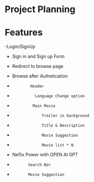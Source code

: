 # Project Planning

# Features

-Login/SignUp

-   Sign in and Sign up Form
-   Redirect to browse page

-   Browse after Authetication
-             Header
-               Language Change option
-              Main Movie
-                  Trailer in background
-                  Title & Description
-                  Movie Suggestion
-                  Movie list * N

-   Neflix Power with OPEN AI GPT
-            Search Bar
-            Movie Suggestion
